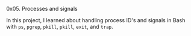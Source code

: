 0x05. Processes and signals

In this project, I learned about handling process ID's and signals in Bash with `ps`, `pgrep`, `pkill`, `pkill`, `exit`, and `trap`.
